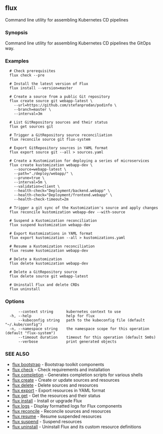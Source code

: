 ## flux

Command line utility for assembling Kubernetes CD pipelines

### Synopsis

Command line utility for assembling Kubernetes CD pipelines the GitOps way.

### Examples

```
  # Check prerequisites
  flux check --pre

  # Install the latest version of Flux
  flux install --version=master

  # Create a source from a public Git repository
  flux create source git webapp-latest \
    --url=https://github.com/stefanprodan/podinfo \
    --branch=master \
    --interval=3m

  # List GitRepository sources and their status
  flux get sources git

  # Trigger a GitRepository source reconciliation
  flux reconcile source git flux-system

  # Export GitRepository sources in YAML format
  flux export source git --all > sources.yaml

  # Create a Kustomization for deploying a series of microservices
  flux create kustomization webapp-dev \
    --source=webapp-latest \
    --path="./deploy/webapp/" \
    --prune=true \
    --interval=5m \
    --validation=client \
    --health-check="Deployment/backend.webapp" \
    --health-check="Deployment/frontend.webapp" \
    --health-check-timeout=2m

  # Trigger a git sync of the Kustomization's source and apply changes
  flux reconcile kustomization webapp-dev --with-source

  # Suspend a Kustomization reconciliation
  flux suspend kustomization webapp-dev

  # Export Kustomizations in YAML format
  flux export kustomization --all > kustomizations.yaml

  # Resume a Kustomization reconciliation
  flux resume kustomization webapp-dev

  # Delete a Kustomization
  flux delete kustomization webapp-dev

  # Delete a GitRepository source
  flux delete source git webapp-latest

  # Uninstall Flux and delete CRDs
  flux uninstall

```

### Options

```
      --context string      kubernetes context to use
  -h, --help                help for flux
      --kubeconfig string   path to the kubeconfig file (default "~/.kube/config")
  -n, --namespace string    the namespace scope for this operation (default "flux-system")
      --timeout duration    timeout for this operation (default 5m0s)
      --verbose             print generated objects
```

### SEE ALSO

* [flux bootstrap](flux_bootstrap.md)	 - Bootstrap toolkit components
* [flux check](flux_check.md)	 - Check requirements and installation
* [flux completion](flux_completion.md)	 - Generates completion scripts for various shells
* [flux create](flux_create.md)	 - Create or update sources and resources
* [flux delete](flux_delete.md)	 - Delete sources and resources
* [flux export](flux_export.md)	 - Export resources in YAML format
* [flux get](flux_get.md)	 - Get the resources and their status
* [flux install](flux_install.md)	 - Install or upgrade Flux
* [flux logs](flux_logs.md)	 - Display formatted logs for Flux components
* [flux reconcile](flux_reconcile.md)	 - Reconcile sources and resources
* [flux resume](flux_resume.md)	 - Resume suspended resources
* [flux suspend](flux_suspend.md)	 - Suspend resources
* [flux uninstall](flux_uninstall.md)	 - Uninstall Flux and its custom resource definitions

